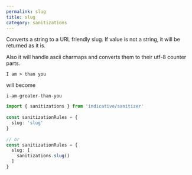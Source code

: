 ```yaml
---
permalink: slug
title: slug
category: sanitizations
---
```


Converts a string to a URL friendly slug. If value is not a string, it will be
returned as it is.
 
Also it will handle ascii charmaps and converts them to their utf-8 counter parts.
 
```text
I am > than you
```
 
will become
 
```text
i-am-greater-than-you
```
 
```ts
import { sanitizations } from 'indicative/sanitizer'
 
const sanitizationRules = {
  slug: 'slug'
}
 
// or
const sanitizationRules = {
  slug: [
    sanitizations.slug()
  ]
}
```